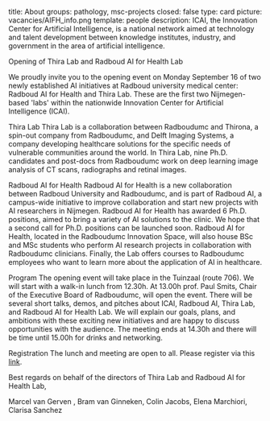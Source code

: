 title: About 
groups: pathology, msc-projects
closed: false
type: card
picture: vacancies/AIFH_info.png
template: people
description: ICAI, the Innovation Center for Artificial Intelligence, is a national network aimed at technology and talent development between knowledge institutes, industry, and government in the area of artificial intelligence.

Opening of Thira Lab and Radboud AI for Health Lab
 
We proudly invite you to the opening event on Monday September 16 of two newly established AI initiatives at Radboud university medical center: Radboud AI for Health and Thira Lab. These are the first two Nijmegen-based 'labs' within the nationwide Innovation Center for Artificial Intelligence (ICAI). 
 
Thira Lab
Thira Lab is a collaboration between Radboudumc and Thirona, a spin-out company from Radboudumc, and Delft Imaging Systems, a company developing healthcare solutions for the specific needs of vulnerable communities around the world. In Thira Lab, nine Ph.D. candidates and post-docs from Radboudumc work on deep learning image analysis of CT scans, radiographs and retinal images. 
 
Radboud AI for Health 
Radboud AI for Health is a new collaboration between Radboud University and Radboudumc, and is part of Radboud AI, a campus-wide initiative to improve collaboration and start new projects with AI researchers in Nijmegen. Radboud AI for Health has awarded 6 Ph.D. positions, aimed to bring a variety of AI solutions to the clinic. We hope that a second call for Ph.D. positions can be launched soon. Radboud AI for Health, located in the Radboudumc Innovation Space, will also house BSc and MSc students who perform AI research projects in collaboration with Radboudumc clinicians. Finally, the Lab offers courses to Radboudumc employees who want to learn more about the application of AI in healthcare.
 
Program
The opening event will take place in the Tuinzaal (route 706). We will start with a walk-in lunch from 12.30h. At 13.00h prof. Paul Smits, Chair of the Executive Board of Radboudumc, will open the event. There will be several short talks, demos, and pitches about ICAI, Radboud AI, Thira Lab, and Radboud AI for Health Lab. We will explain our goals, plans, and ambitions with these exciting new initiatives and are happy to discuss opportunities with the audience.
The meeting ends at 14.30h and there will be time until 15.00h for drinks and networking.
 
Registration
The lunch and meeting are open to all. Please register via this [link](https://radboudumc-web.ungerboeck.com/reg/reg_p1_form.aspx?oc=10&ct=COURREG&eventid=10408).
 
Best regards on behalf of the directors of Thira Lab and Radboud AI for Health Lab,
 
Marcel van Gerven , Bram van Ginneken, Colin Jacobs, Elena Marchiori, Clarisa Sanchez


